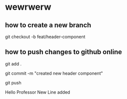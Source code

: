 # wewrwerw
 
## how to create a new branch
git checkout -b feat/header-component


## how to push changes to github online
git add .

git commit -m "created new header component"

git push


Hello Professor New Line added
